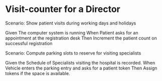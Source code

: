 # Visit-counter for a Director

Scenario: Show patient visits during working days and holidays

  Given The computer system is running
  When Patient asks for an appointment at the registration desk
  Then Increment the patient count on successful registration

Scenario: Compute parking slots to reserve for visiting specialists

  Given the Schedule of Specialists visiting the hospital is recorded.
  When Vehicle enters the parking entry and asks for a patient token
  Then Assign tokens if the space is available.
